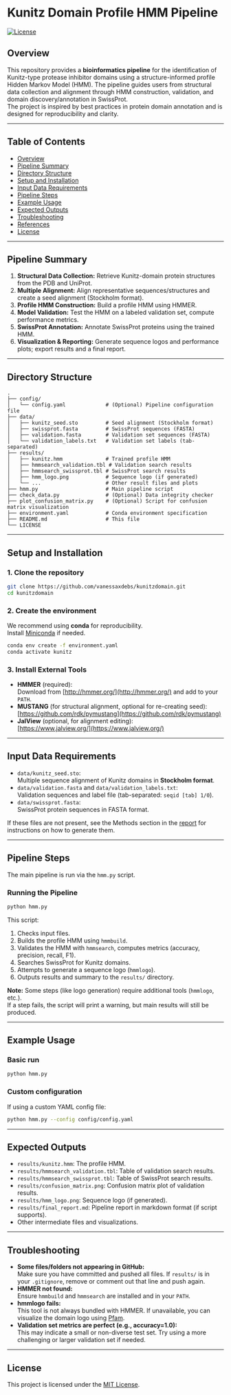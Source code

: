 # Kunitz Domain Profile HMM Pipeline

[![License](https://img.shields.io/badge/license-MIT-blue.svg)](LICENSE)

## Overview

This repository provides a **bioinformatics pipeline** for the identification of Kunitz-type protease inhibitor domains using a structure-informed profile Hidden Markov Model (HMM). The pipeline guides users from structural data collection and alignment through HMM construction, validation, and domain discovery/annotation in SwissProt.  
The project is inspired by best practices in protein domain annotation and is designed for reproducibility and clarity.

---

## Table of Contents

- [Overview](#overview)
- [Pipeline Summary](#pipeline-summary)
- [Directory Structure](#directory-structure)
- [Setup and Installation](#setup-and-installation)
- [Input Data Requirements](#input-data-requirements)
- [Pipeline Steps](#pipeline-steps)
- [Example Usage](#example-usage)
- [Expected Outputs](#expected-outputs)
- [Troubleshooting](#troubleshooting)
- [References](#references)
- [License](#license)

---

## Pipeline Summary

1. **Structural Data Collection:** Retrieve Kunitz-domain protein structures from the PDB and UniProt.
2. **Multiple Alignment:** Align representative sequences/structures and create a seed alignment (Stockholm format).
3. **Profile HMM Construction:** Build a profile HMM using HMMER.
4. **Model Validation:** Test the HMM on a labeled validation set, compute performance metrics.
5. **SwissProt Annotation:** Annotate SwissProt proteins using the trained HMM.
6. **Visualization & Reporting:** Generate sequence logos and performance plots; export results and a final report.

---

## Directory Structure

```text
.
├── config/
│   └── config.yaml             # (Optional) Pipeline configuration file
├── data/
│   ├── kunitz_seed.sto         # Seed alignment (Stockholm format)
│   ├── swissprot.fasta         # SwissProt sequences (FASTA)
│   ├── validation.fasta        # Validation set sequences (FASTA)
│   └── validation_labels.txt   # Validation set labels (tab-separated)
├── results/
│   ├── kunitz.hmm              # Trained profile HMM
│   ├── hmmsearch_validation.tbl # Validation search results
│   ├── hmmsearch_swissprot.tbl # SwissProt search results
│   ├── hmm_logo.png            # Sequence logo (if generated)
│   └── ...                     # Other result files and plots
├── hmm.py                      # Main pipeline script
├── check_data.py               # (Optional) Data integrity checker
├── plot_confusion_matrix.py    # (Optional) Script for confusion matrix visualization
├── environment.yaml            # Conda environment specification
├── README.md                   # This file
└── LICENSE
```

---

## Setup and Installation

### 1. Clone the repository

```bash
git clone https://github.com/vanessaxdebs/kunitzdomain.git
cd kunitzdomain
```

### 2. Create the environment

We recommend using **conda** for reproducibility.  
Install [Miniconda](https://docs.conda.io/en/latest/miniconda.html) if needed.

```bash
conda env create -f environment.yaml
conda activate kunitz
```

### 3. Install External Tools

- **HMMER** (required):  
  Download from [http://hmmer.org/](http://hmmer.org/) and add to your `PATH`.
- **MUSTANG** (for structural alignment, optional for re-creating seed):  
  [https://github.com/rdk/pymustang](https://github.com/rdk/pymustang)
- **JalView** (optional, for alignment editing):  
  [https://www.jalview.org/](https://www.jalview.org/)

---

## Input Data Requirements

- `data/kunitz_seed.sto`:  
  Multiple sequence alignment of Kunitz domains in **Stockholm format**.
- `data/validation.fasta` and `data/validation_labels.txt`:  
  Validation sequences and label file (tab-separated: `seqid [tab] 1/0`).
- `data/swissprot.fasta`:  
  SwissProt protein sequences in FASTA format.

If these files are not present, see the Methods section in the [report](./report.md) for instructions on how to generate them.

---

## Pipeline Steps

The main pipeline is run via the `hmm.py` script.

### **Running the Pipeline**

```bash
python hmm.py
```

This script:

1. Checks input files.
2. Builds the profile HMM using `hmmbuild`.
3. Validates the HMM with `hmmsearch`, computes metrics (accuracy, precision, recall, F1).
4. Searches SwissProt for Kunitz domains.
5. Attempts to generate a sequence logo (`hmmlogo`).
6. Outputs results and summary to the `results/` directory.

**Note:** Some steps (like logo generation) require additional tools (`hmmlogo`, etc.).  
If a step fails, the script will print a warning, but main results will still be produced.

---

## Example Usage

### **Basic run**

```bash
python hmm.py
```

### **Custom configuration**

If using a custom YAML config file:

```bash
python hmm.py --config config/config.yaml
```

---

## Expected Outputs

- `results/kunitz.hmm`: The profile HMM.
- `results/hmmsearch_validation.tbl`: Table of validation search results.
- `results/hmmsearch_swissprot.tbl`: Table of SwissProt search results.
- `results/confusion_matrix.png`: Confusion matrix plot of validation results.
- `results/hmm_logo.png`: Sequence logo (if generated).
- `results/final_report.md`: Pipeline report in markdown format (if script supports).
- Other intermediate files and visualizations.

---

## Troubleshooting

- **Some files/folders not appearing in GitHub:**  
  Make sure you have committed and pushed all files. If `results/` is in your `.gitignore`, remove or comment out that line and push again.
- **HMMER not found:**  
  Ensure `hmmbuild` and `hmmsearch` are installed and in your `PATH`.
- **hmmlogo fails:**  
  This tool is not always bundled with HMMER. If unavailable, you can visualize the domain logo using [Pfam](https://pfam.xfam.org/family/PF00014#tabview=tab5).
- **Validation set metrics are perfect (e.g., accuracy=1.0):**  
  This may indicate a small or non-diverse test set. Try using a more challenging or larger validation set if needed.

---

## License

This project is licensed under the [MIT License](./LICENSE).


